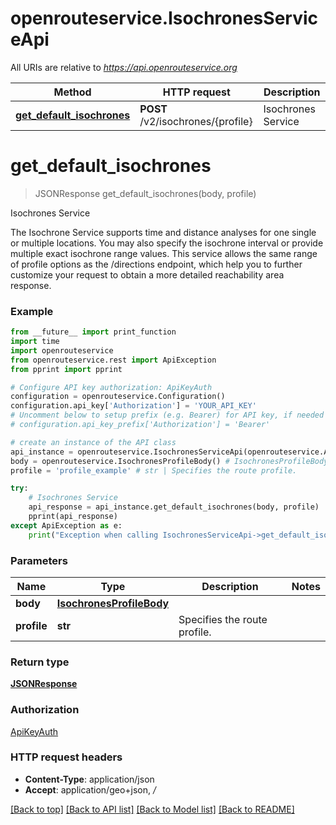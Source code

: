 # openrouteservice.IsochronesServiceApi

All URIs are relative to *https://api.openrouteservice.org*

Method | HTTP request | Description
------------- | ------------- | -------------
[**get_default_isochrones**](IsochronesServiceApi.md#get_default_isochrones) | **POST** /v2/isochrones/{profile} | Isochrones Service

# **get_default_isochrones**
> JSONResponse get_default_isochrones(body, profile)

Isochrones Service

The Isochrone Service supports time and distance analyses for one single or multiple locations. You may also specify the isochrone interval or provide multiple exact isochrone range values. This service allows the same range of profile options as the /directions endpoint, which help you to further customize your request to obtain a more detailed reachability area response.

### Example
```python
from __future__ import print_function
import time
import openrouteservice
from openrouteservice.rest import ApiException
from pprint import pprint

# Configure API key authorization: ApiKeyAuth
configuration = openrouteservice.Configuration()
configuration.api_key['Authorization'] = 'YOUR_API_KEY'
# Uncomment below to setup prefix (e.g. Bearer) for API key, if needed
# configuration.api_key_prefix['Authorization'] = 'Bearer'

# create an instance of the API class
api_instance = openrouteservice.IsochronesServiceApi(openrouteservice.ApiClient(configuration))
body = openrouteservice.IsochronesProfileBody() # IsochronesProfileBody | 
profile = 'profile_example' # str | Specifies the route profile.

try:
    # Isochrones Service
    api_response = api_instance.get_default_isochrones(body, profile)
    pprint(api_response)
except ApiException as e:
    print("Exception when calling IsochronesServiceApi->get_default_isochrones: %s\n" % e)
```

### Parameters

Name | Type | Description  | Notes
------------- | ------------- | ------------- | -------------
 **body** | [**IsochronesProfileBody**](IsochronesProfileBody.md)|  | 
 **profile** | **str**| Specifies the route profile. | 

### Return type

[**JSONResponse**](JSONResponse.md)

### Authorization

[ApiKeyAuth](../README.md#ApiKeyAuth)

### HTTP request headers

 - **Content-Type**: application/json
 - **Accept**: application/geo+json, */*

[[Back to top]](#) [[Back to API list]](../README.md#documentation_for_api_endpoints) [[Back to Model list]](../README.md#documentation_for_models) [[Back to README]](../README.md)

